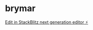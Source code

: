 # brymar

[Edit in StackBlitz next generation editor ⚡️](https://stackblitz.com/~/github.com/marcosfrias28/brymar)